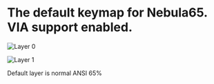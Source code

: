 # The default keymap for Nebula65. VIA support enabled.

![Layer 0](https://i.imgur.com/dXyRwb1.png)

![Layer 1](https://i.imgur.com/4izTAFa.png)

Default layer is normal ANSI 65%
